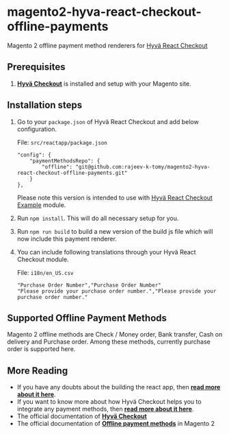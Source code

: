 # magento2-hyva-react-checkout-offline-payments

Magento 2 offline payment method renderers for [Hyvä React Checkout](https://github.com/hyva-themes/magento2-hyva-checkout)

## Prerequisites

1.  **[Hyvä Checkout](https://github.com/hyva-themes/magento2-hyva-checkout)** is installed and setup with your Magento site.

## Installation steps

1. Go to your `package.json` of Hyvä React Checkout and add below configuration.

    File: `src/reactapp/package.json`
    ```
    "config": {
        "paymentMethodsRepo": {
            "offline": "git@github.com:rajeev-k-tomy/magento2-hyva-react-checkout-offline-payments.git"
        }
    },
    ```
    Please note this version is intended to use with [Hyvä React Checkout Example](https://github.com/hyva-themes/magento2-checkout-example) module.
2. Run `npm install`. This will do all necessary setup for you.
3. Run `npm run build` to build a new version of the build js file which will now include this payment renderer.
4. You can include following translations through your Hyvä React Checkout module.

    File: `i18n/en_US.csv`
    ```
    "Purchase Order Number","Purchase Order Number"
    "Please provide your purchase order number.","Please provide your purchase order number."
    ```

## Supported Offline Payment Methods

Magento 2 offline methods are Check / Money order, Bank transfer, Cash on delivery and Purchase order. Among these methods, currently purchase order is supported here.

## More Reading

- If you have any doubts about the building the react app, then **[read more about it here](https://hyva-themes.github.io/magento2-react-checkout/build/)**.
- If you want to know more about how Hyvä Checkout helps you to integrate any payment methods, then **[read more about it here](https://hyva-themes.github.io/magento2-react-checkout/payment-integration/)**.
- The official documentation of **[Hyvä Checkout](https://hyva-themes.github.io/magento2-react-checkout)**
- The official documentation of **[Offline payment methods](https://docs.magento.com/user-guide/payment/offline-payment-methods.html)** in Magento 2
